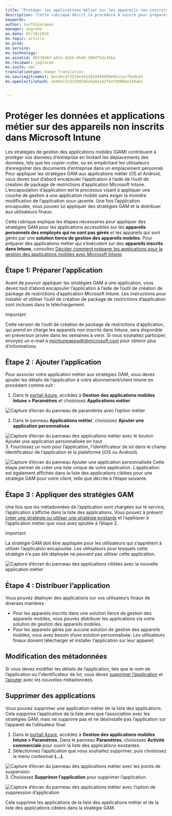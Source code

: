 ```yaml
---
title: "Protéger les applications métier sur les appareils non inscrits | Microsoft Intune"
description: "Cette rubrique décrit la procédure à suivre pour préparer vos applications métier afin d’appliquer des stratégies de gestion des applications mobiles qui peuvent vous éviter de perdre de données."
keywords: 
author: karthikaraman
manager: angrobe
ms.date: 07/18/2016
ms.topic: article
ms.prod: 
ms.service: 
ms.technology: 
ms.assetid: 00219467-a62e-43b6-954b-3084f54c45ba
ms.reviewer: joglocke
ms.suite: ems
translationtype: Human Translation
ms.sourcegitcommit: be1ebcdf2514e45d383dd49890e0e21acf6ede44
ms.openlocfilehash: 3e09af2cd329d556a9a0a1b2fb4750856e336ab1


---
```


# Protéger les données et applications métier sur des appareils non inscrits dans Microsoft Intune

Les stratégies de gestion des applications mobiles (GAM) contribuent à protéger vos données d’entreprise en limitant les déplacements des données, tels que les copier-coller, ou en empêchant les utilisateurs d’enregistrer des documents d’entreprise dans un emplacement personnel.   Pour appliquer les stratégies GAM aux applications métier iOS et Android, vous devez tout d’abord encapsuler l’application à l’aide de l’outil de création de package de restrictions d’application Microsoft Intune.  L’encapsulation d’application est le processus visant à appliquer une couche de gestion à une application mobile sans exiger la moindre modification de l’application sous-jacente.  Une fois l’application encapsulée, vous pouvez lui appliquer des stratégies GAM et la distribuer aux utilisateurs finaux.  

Cette rubrique explique les étapes nécessaires pour appliquer des stratégies GAM pour les applications accessibles sur les **appareils personnels des employés qui ne sont pas gérés** et les appareils qui sont gérés par une **solution tierce de gestion des appareils mobiles**.  Pour préparer des applications métier qui s’exécutent sur des **appareils inscrits dans Intune**, consultez [Décider comment préparer les applications pour la gestion des applications mobiles avec Microsoft Intune](decide-how-to-prepare-apps-for-mobile-application-management-with-microsoft-intune.md).
##  Étape 1: Préparer l’application
Avant de pouvoir appliquer les stratégies GAM à une application, vous devez tout d’abord encapsuler l’application à l’aide de l’outil de création de package de restrictions d’application Microsoft Intune.  Les instructions pour installer et utiliser l’outil de création de package de restrictions d’application sont incluses dans le téléchargement.  
>[!IMPORTANT]  
>Cette version de l’outil de création de package de restrictions d’application, qui prend en charge les appareils non inscrits dans Intune, sera disponible en préversion privée dans les semaines à venir. Si vous souhaitez participer, envoyez un e-mail à msintuneappsdk@microsoft.com pour obtenir plus d’informations.

## Étape 2 : Ajouter l’application

Pour associer votre application métier aux stratégies GAM, vous devez ajouter les détails de l’application à votre abonnement/client Intune en procédant comme suit :

1. Dans le [portail Azure](https://portal.azure.com/), accédez à **Gestion des applications mobiles Intune > Paramètres** et choisissez **Applications métier**.

  ![Capture d’écran du panneau de paramètres avec l’option métier](../media/mam-azure-portal-lob-on-settings.png)

2. Dans le panneau **Applications métier**, choisissez **Ajouter une application personnalisée**.

  ![Capture d’écran du panneau des applications métier avec le bouton Ajouter une application personnalisée en haut](../media/mam-azure-portal-add-lob-app-action.png)
3.  Fournissez un nom pour l’application, l’identificateur de lot dans le champ Identificateur de l’application et la plateforme (iOS ou Android).

  ![Capture d’écran du panneau Ajouter une application personnalisée ](../media/mam-azure-portal-add-app-details.png) Cette étape permet de créer une liste unique de votre application.  L’application est également affichée dans la liste des applications ciblées pour une stratégie GAM pour votre client, telle que décrite à l’étape suivante.

## Étape 3 : Appliquer des stratégies GAM
Une fois que les métadonnées de l’application sont chargées sur le service, l’application s’affiche dans la liste des applications.  Vous pouvez à présent [créer une stratégie ou utiliser une stratégie existante](create-and-deploy-mobile-app-management-policies-with-microsoft-intune.md) et l’appliquer à l’application métier que vous avez ajoutée à l’étape 2.

>[!IMPORTANT]
>La stratégie GAM doit être appliquée pour les utilisateurs qui s’apprêtent à utiliser l’application encapsulée.  Les utilisateurs pour lesquels cette stratégie n’a pas été déployée ne peuvent pas utiliser cette application.


  ![Capture d’écran du panneau des applications ciblées avec la nouvelle application métier](../media/mam-azure-portal-lob-on-targeted-app-list.png)
## Étape 4 : Distribuer l’application
Vous pouvez déployer des applications sur vos utilisateurs finaux de diverses manières :
* Pour les appareils inscrits dans une solution tierce de gestion des appareils mobiles, vous pouvez distribuer les applications via votre solution de gestion des appareils mobiles.
* Pour les appareils gérés par aucune solution de gestion des appareils mobiles, vous avez besoin d’une solution personnalisée. Les utilisateurs finaux doivent télécharger et installer l’application sur leur appareil.

## Modification des métadonnées
Si vous devez modifier les détails de l’application, tels que le nom de l’application ou l’identificateur de lot, vous devez [supprimer l’application](#remove-apps) et [l’ajouter](#step-2-add-the-app) avec les nouvelles métadonnées.

##  Supprimer des applications
Vous pouvez supprimer une application métier de la liste des applications.  Cela supprime l’application de la liste ainsi que l’association avec les stratégies GAM, mais ne supprime pas et ne désinstalle pas l’application sur l’appareil de l’utilisateur final.  

1.  Dans le [portail Azure](https://portal.azure.com/), accédez à **Gestion des applications mobiles Intune > Paramètres**.  Dans le panneau **Paramètres**, choisissez **Activité commerciale** pour ouvrir la liste des applications existantes.  
2.  Sélectionnez l’application que vous souhaitez supprimer, puis choisissez le menu contextuel **(...)**.

  ![Capture d’écran du panneau des applications métier avec les points de suspension](../media/mam-azure-portal-lob-context-menu.png)
3.  Choisissez **Supprimer l’application** pour supprimer l’application.

  ![Capture d’écran du panneau des applications métier avec l’option de suppression d’application](../media/mam-azure-portal-delete-app.png)

  Cela supprime les applications de la liste des applications métier et de la liste des applications ciblées dans la stratégie GAM.



<!--HONumber=Jul16_HO5-->


